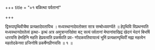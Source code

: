 +++
title = "०१ बळित्था पर्वतानां"

+++

द्विरूपापृथिवीचैषा प्रत्यक्षादेवतापिच । मध्यस्थानादेवतोक्ता सात्र सम्बोध्यवर्ण्यते ॥ हेपृथिवि विप्रथनवति मध्यस्थानदेवतेत्वं इत्था- इत्थं अत्र अमुत्रान्तरिक्षेवा बट् सत्यं पर्वतानां मेघानांवाखिद्रं खेदनं भेदनं बिभर्षि धारयसि हेमहिनि महति हेप्रवत्वति प्रकर्षवति प्रव- णोदकवतिवायात्वं भूमिं प्रत्यक्षाम्पृथिवीं मह्ना महत्वेन महतोदकेनवा प्रजिनोषि प्रकर्षेणप्रीणयसि ॥ १ ॥